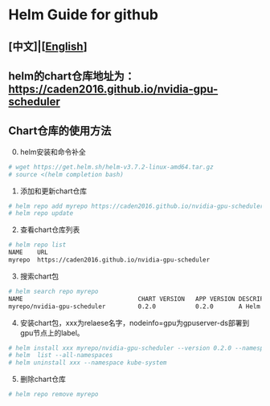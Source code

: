 # Helm Guide for github

## [中文]|[[English](index_en.md)]
## helm的chart仓库地址为：https://caden2016.github.io/nvidia-gpu-scheduler

## Chart仓库的使用方法

0. helm安装和命令补全
```bash
# wget https://get.helm.sh/helm-v3.7.2-linux-amd64.tar.gz 
# source <(helm completion bash)
```

1. 添加和更新chart仓库
```bash
# helm repo add myrepo https://caden2016.github.io/nvidia-gpu-scheduler
# helm repo update
```

2. 查看chart仓库列表
```bash
# helm repo list
NAME  	URL                                   
myrepo	https://caden2016.github.io/nvidia-gpu-scheduler
```

3. 搜索chart包
```bash
# helm search repo myrepo
NAME                              	CHART VERSION	APP VERSION	DESCRIPTION                                            
myrepo/nvidia-gpu-scheduler       	0.2.0        	0.2.0      	A Helm chart for nvidia-gpu-scheduler on Kubernetes 
```

4. 安装chart包，xxx为relaese名字，nodeinfo=gpu为gpuserver-ds部署到gpu节点上的label。
```bash
# helm install xxx myrepo/nvidia-gpu-scheduler --version 0.2.0 --namespace kube-system  --set nodeSelectorDaemonSet.nodeinfo=gpu
# helm  list --all-namespaces
# helm uninstall xxx --namespace kube-system
```

5. 删除chart仓库
```bash
# helm repo remove myrepo
```

